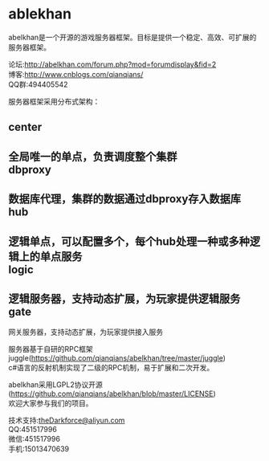 # ablekhan
abelkhan是一个开源的游戏服务器框架。目标是提供一个稳定、高效、可扩展的服务器框架。

论坛:http://abelkhan.com/forum.php?mod=forumdisplay&fid=2  
博客:http://www.cnblogs.com/qianqians/  
QQ群:494405542

服务器框架采用分布式架构：

center
---
全局唯一的单点，负责调度整个集群  
dbproxy
---
数据库代理，集群的数据通过dbproxy存入数据库  
hub
---
逻辑单点，可以配置多个，每个hub处理一种或多种逻辑上的单点服务  
logic
---
逻辑服务器，支持动态扩展，为玩家提供逻辑服务  
gate
---
网关服务器，支持动态扩展，为玩家提供接入服务
  
  
服务器基于自研的RPC框架juggle(https://github.com/qianqians/abelkhan/tree/master/juggle)  
c#语言的反射机制实现了二级的RPC机制，易于扩展和二次开发。
  
abelkhan采用LGPL2协议开源(https://github.com/qianqians/abelkhan/blob/master/LICENSE)  
欢迎大家参与我们的项目。
  
技术支持:theDarkforce@aliyun.com  
QQ:451517996  
微信:451517996  
手机:15013470639
